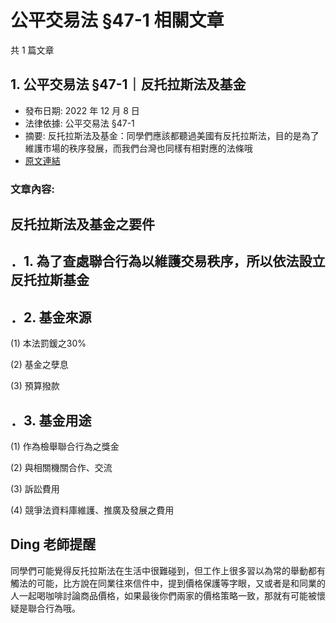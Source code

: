 # 公平交易法 §47-1 相關文章

共 1 篇文章

## 1. 公平交易法 §47-1｜反托拉斯法及基金

- 發布日期: 2022 年 12 月 8 日
- 法律依據: 公平交易法 §47-1
- 摘要: 反托拉斯法及基金：同學們應該都聽過美國有反托拉斯法，目的是為了維護市場的秩序發展，而我們台灣也同樣有相對應的法條哦
- [原文連結](https://www.jasper-realestate.com/%e5%8f%8d%e6%89%98%e6%8b%89%e6%96%af%e6%b3%95%e5%8f%8a%e5%9f%ba%e9%87%91/)

### 文章內容:

## 反托拉斯法及基金之要件

## ．1. 為了查處聯合行為以維護交易秩序，所以依法設立反托拉斯基金

## ．2. 基金來源

(1) 本法罰鍰之30%

(2) 基金之孽息

(3) 預算撥款

## ．3. 基金用途

(1) 作為檢舉聯合行為之獎金

(2) 與相關機關合作、交流

(3) 訴訟費用

(4) 競爭法資料庫維護、推廣及發展之費用

## Ding 老師提醒

同學們可能覺得反托拉斯法在生活中很難碰到，但工作上很多習以為常的舉動都有觸法的可能，比方說在同業往來信件中，提到價格保護等字眼，又或者是和同業的人一起喝咖啡討論商品價格，如果最後你們兩家的價格策略一致，那就有可能被懷疑是聯合行為哦。